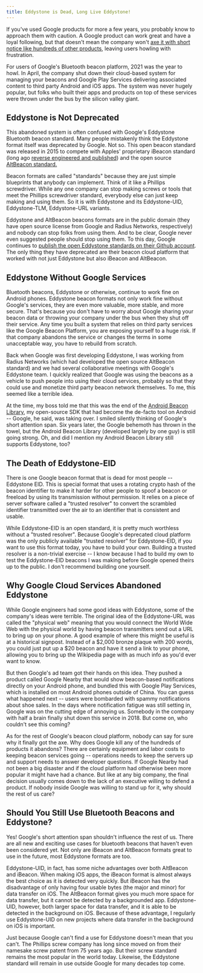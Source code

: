 ```yaml
---
title: Eddystone is Dead, Long Live Eddystone!
---
```



If you've used Google products for more a few years, you probably know to approach them with caution.  A Google product can work great and have a loyal following, but that doesn't mean the company won't [axe it with short notice like hundreds of other products](https://killedbygoogle.com), leaving users howling with frustration. 

For users of Google's Bluetooth beacon platform, 2021 was the year to howl.  In April, the company shut down their cloud-based system for managing your beacons and Google Play Services delivering associated content to third party Android and iOS apps.  The system was never hugely popular, but folks who built their apps and products on top of these services were thrown under the bus by the silicon valley giant.

## Eddystone is Not Deprecated

This abandoned system is often confused with Google's Eddystone Bluetooth beacon standard.  Many people mistakenly think the Eddystone format itself was deprecated by Google.  Not so.  This open beacon standard was released in 2015 to compete with Apples' proprietary iBeacon standard (long ago [reverse engineered and published](http://www.davidgyoungtech.com/2013/10/01/reverse-engineering-the-ibeacon-profile)) and the open source [AltBeacon standard.](https://github.com/AltBeacon/spec)  

Beacon formats are called "standards" because they are just simple blueprints that anybody can implement.  Think of it like a Phillips screwdriver.  While any one company can stop making screws or tools that meet the Phillips screwdriver standard, everybody else can just keep making and using them.  So it is with Eddystone and its Eddystone-UID, Eddystone-TLM, Eddystone-URL variants.  

Eddystone and AltBeacon beacons formats are in the public domain (they have open source license from Google and Radius Networks, respectively) and nobody can stop folks from using them.   And to be clear, Google never even suggested people should stop using them.  To this day, Google continues to [publish the open Eddystone standards on their Github account](https://github.com/google/eddystone).  The only thing they have deprecated are their beacon cloud platform that worked with not just Eddystone but also iBeacon and AltBeacon.  

## Eddystone Without Google Services

Bluetooth beacons, Eddystone or otherwise, continue to work fine on Android phones.  Eddystone beacon formats not only work fine without Google's services, they are even more valuable, more stable, and more secure.    That's because you don't have to worry about Google sharing your beacon data or throwing your company under the bus when they shut off their service.  Any time you built a system that relies on third party services like the Google Beacon Platform, you are exposing yourself to a huge risk.  If that company abandons the service or changes the terms in some unacceptable way, you have to rebuild from scratch.

Back when Google was first developing Eddystone, I was working from Radius Networks (which had developed the open source AltBeacon standard) and we had several collaborative meetings with Google's Eddystone team.  I quickly realized that Google was using the beacons as a vehicle to push people into using their cloud services, probably so that they could use and monetize third party beacon network themselves.  To me, this seemed like a terrible idea.

At the time, my boss told me that this was the end of the [Android Beacon Library](https://altbeacon.github.io/android-beacon-library/), my open-source SDK that had become the de-facto tool on Android -- Google, he said, was taking over.  I smiled silently thinking of Google's short attention span.  Six years later, the Google behemoth has thrown in the towel, but the Android Beacon Library (developed largely by one guy) is still going strong.  Oh, and did I mention my Android Beacon Library still supports Eddystone, too?

## The Death of Eddystone-EID

There is one Google beacon format that is dead for most people -- Eddystone EID.  This is special format that uses a rotating crypto hash of the beacon identifier to make it harder for other people to spoof a beacon or freeload by using its transmission without permission.  It relies on a piece of server software called a "trusted resolver" to convert the scrambled identifier transmitted over the air to an identifier that is consistent and usable.   

While Eddystone-EID is an open standard, it is pretty much worthless without a "trusted resolver".  Because Google's deprecated cloud platform was the only publicly available "trusted resolver" for Eddystone-EID, if you want to use this format today, you have to build your own.  Building a trusted resolver is a non-trivial exercise -- I know because I had to build my own to test the Eddystone-EID beacons I was making before Google opened theirs up to the public.  I don't recommend building one yourself.

## Why Google Cloud Services Abandoned Eddystone

While Google engineers had some good ideas with Eddystone, some of the company's ideas were terrible.  The original idea of the Eddystone-URL was called the "physical web" meaning that you would connect the World Wide Web with the physical world by having beacon transmitters send out a URL to bring up on your phone.  A good example of where this might be useful is at a historical signpost.  Instead of a $2,000 bronze plaque with 200 words, you could just put up a $20 beacon and have it send a link to your phone, allowing you to bring up the Wikipedia page with as much info as you'd ever want to know.

But then Google's ad team got their hands on this idea.  They pushed a product called Google Nearby that would show beacon-based notifications directly on your Android phone, and bundled this with Google Play Services, which is installed on most  Android phones outside of China.  You can guess what happened next -- users were bombarded with spammy notifications about  shoe sales.   In the days where notification fatigue was still setting in, Google was on the cutting edge of annoying us.  Somebody in the company with half a brain finally shut down this service in 2018.  But come on, who couldn't see this coming?

As for the rest of Google's beacon cloud platform, nobody can say for sure why it finally got the axe.  Why does Google kill any of the hundreds of products it abandons?  There are certainly equipment and labor costs to keeping beacon services going -- operations needs to keep the servers up and support needs to answer developer questions.   If Google Nearby had not been a big disaster and if the cloud platform had otherwise been more popular it might have had a chance.  But like at any big company, the final decision usually comes down to the lack of an executive willing to defend a product.  If nobody inside Google was willing to stand up for it, why should the rest of us care?

## Should You Still Use Bluetooth Beacons and Eddystone?

Yes!  Google's short attention span shouldn't influence the rest of us.  There are all new and exciting use cases for bluetooth beacons that haven't even been considered yet.   Not only are iBeacon and AltBeacon formats great to use in the future, most Eddystone formats are too.  

Eddystone-UID, in fact, has some niche advantages over both AltBeacon and iBeacon.  When making iOS apps, the iBeacon format is almost always the best choice as it is detected very quickly.  But iBeacon has the disadvantage of only having four usable bytes (the major and minor) for data transfer on iOS.   The AltBeacon format gives you much more space for data transfer, but it cannot be detected by a backgrounded app.   Eddystone-UID, however, both larger space for data transfer, and it is able to be detected in the background on iOS.  Because of these advantage, I regularly use Eddystone-UID on new projects where data transfer in the background on iOS is important.

Just because Google can't find a use for Eddystone doesn't mean that you can't.  The Phillips screw company has long since moved on from their namesake screw patent from 75 years ago.  But their screw standard remains the most popular in the world today.  Likewise, the Eddystone standard will remain in use outside Google for many decades top come.












